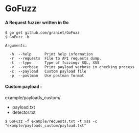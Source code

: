 # GoFuzz

#### A Request fuzzer written in Go 


```shell
$ go get github.com/graniet/GoFuzz
$ GoFuzz -h

Arguments:

  -h  --help      Print help information
  -r  --requests  File to API requests dump.
  -t  --type      Type of fuzzing: SQL, XSS
  -v  --verbose   Print payload verbose in checking process
  -c  --payload   Custom payload file
  -p  --postman   Use postman format
```

#### Custom payload :

example/payloads_custom/
+ payload.txt
+ detector.txt


```shell
$ GoFuzz -f example/requests.txt -t xss -c "example/payloads_custom/payload.txt"
```
